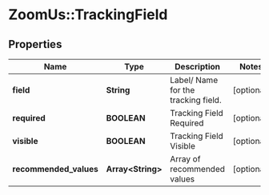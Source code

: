 # ZoomUs::TrackingField

## Properties
Name | Type | Description | Notes
------------ | ------------- | ------------- | -------------
**field** | **String** | Label/ Name for the tracking field. | [optional] 
**required** | **BOOLEAN** | Tracking Field Required | [optional] 
**visible** | **BOOLEAN** | Tracking Field Visible | [optional] 
**recommended_values** | **Array&lt;String&gt;** | Array of recommended values | [optional] 


